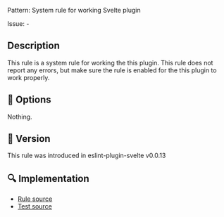 Pattern: System rule for working Svelte plugin

Issue: -

## Description

This rule is a system rule for working the this plugin. This rule does not report any errors, but make sure the rule is enabled for the this plugin to work properly.

## :wrench: Options

Nothing.

## :rocket: Version

This rule was introduced in eslint-plugin-svelte v0.0.13

## :mag: Implementation

- [Rule source](https://github.com/sveltejs/eslint-plugin-svelte/blob/main/src/rules/system.ts)
- [Test source](https://github.com/sveltejs/eslint-plugin-svelte/blob/main/tests/src/rules/system.ts)
